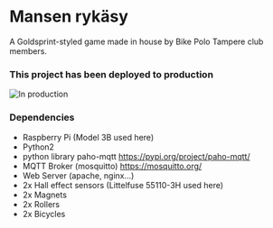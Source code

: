 # Mansen rykäsy

A Goldsprint-styled game made in house by Bike Polo Tampere club members.

### This project has been deployed to production
![In production](https://media1.giphy.com/media/idSXRSbdCIFAGiTPlN/giphy.gif)

### Dependencies

* Raspberry Pi (Model 3B used here)
* Python2
* python library paho-mqtt https://pypi.org/project/paho-mqtt/
* MQTT Broker (mosquitto) https://mosquitto.org/
* Web Server (apache, nginx...)
* 2x Hall effect sensors (Littelfuse 55110-3H used here)
* 2x Magnets
* 2x Rollers
* 2x Bicycles
